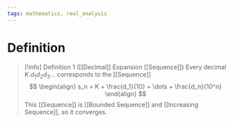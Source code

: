 ```yaml
---
tags: mathematics, real_analysis
---
```


# Definition

> [!info] Definition 1 ([[Decimal]] Expansion [[Sequence]])
> Every decimal $K.d_1d_2d_3\dots$ corresponds to the [[Sequence]]
> $$
> \begin{align}
> s_n = K + \frac{d_1}{10} + \dots + \frac{d_n}{10^n}
> \end{align}
> $$
> This [[Sequence]] is [[Bounded Sequence]] and [[Increasing Sequence]], so it converges.